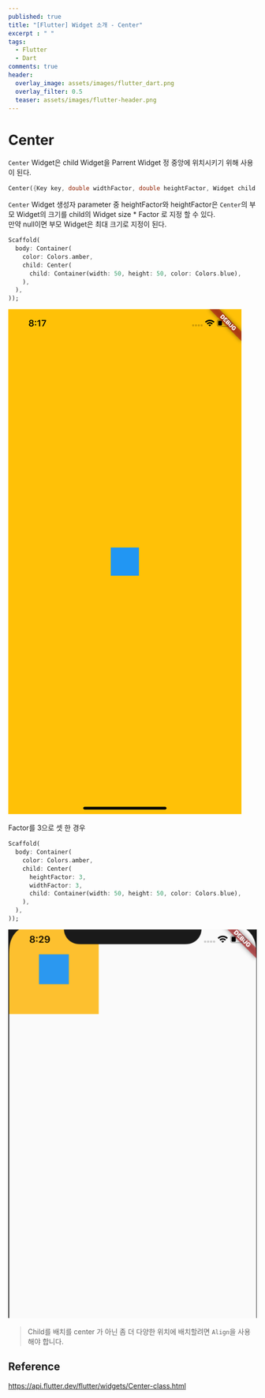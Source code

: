 ```yaml
---
published: true
title: "[Flutter] Widget 소개 - Center"
excerpt : " "
tags: 
  - Flutter
  - Dart
comments: true
header:
  overlay_image: assets/images/flutter_dart.png
  overlay_filter: 0.5
  teaser: assets/images/flutter-header.png
---
```

# Center 

`Center` Widget은 child Widget을 Parrent Widget 정 중앙에 위치시키기 위해 사용이 된다.

~~~dart
Center({Key key, double widthFactor, double heightFactor, Widget child })
~~~

`Center` Widget 생성자 parameter 중 heightFactor와 heightFactor은 `Center`의 부모 Widget의 크기를 child의 Widget size * Factor 로 지정 할 수 있다. <br>
만약 null이면 부모 Widget은 최대 크기로 지정이 된다.

~~~dart
Scaffold(
  body: Container(
    color: Colors.amber,
    child: Center(
      child: Container(width: 50, height: 50, color: Colors.blue),
    ),
  ),
));
~~~
![](/assets/images/center.png)

Factor를 3으로 셋 한 경우

~~~dart
Scaffold(
  body: Container(
    color: Colors.amber,
    child: Center(
      heightFactor: 3,
      widthFactor: 3,
      child: Container(width: 50, height: 50, color: Colors.blue),
    ),
  ),
));
~~~
![](/assets/images/center-2.png)

> Child를 배치를 center 가 아닌 좀 더 다양한 위치에 배치할려면 `Align`을 사용해야 합니다.

## Reference
<https://api.flutter.dev/flutter/widgets/Center-class.html>

